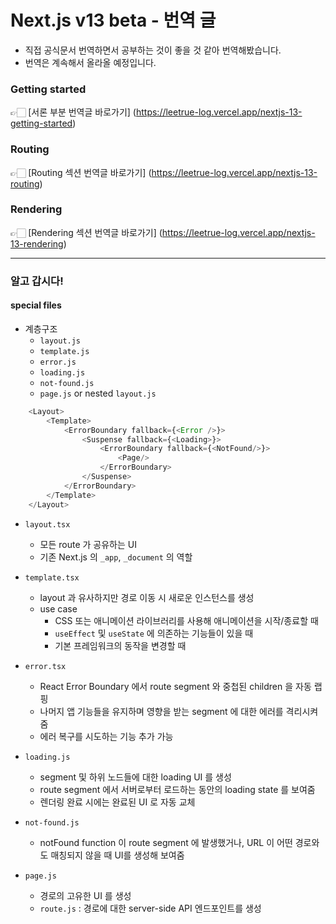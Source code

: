 # Next.js v13 beta - 번역 글

- 직접 공식문서 번역하면서 공부하는 것이 좋을 것 같아 번역해봤습니다.
- 번역은 계속해서 올라올 예정입니다.

### Getting started

👉🏻 [서론 부분 번역글 바로가기] (https://leetrue-log.vercel.app/nextjs-13-getting-started)

### Routing

👉🏻 [Routing 섹션 번역글 바로가기] (https://leetrue-log.vercel.app/nextjs-13-routing)

### Rendering

👉🏻 [Rendering 섹션 번역글 바로가기] (https://leetrue-log.vercel.app/nextjs-13-rendering)

<hr/>

### 알고 갑시다!

#### special files

- 계층구조
  - `layout.js`
  - `template.js`
  - `error.js`
  - `loading.js`
  - `not-found.js`
  - `page.js` or nested `layout.js`

```javascript
    <Layout>
        <Template>
            <ErrorBoundary fallback={<Error />}>
                <Suspense fallback={<Loading>}>
                    <ErrorBoundary fallback={<NotFound/>}>
                        <Page/>
                    </ErrorBoundary>
                </Suspense>
            </ErrorBoundary>
        </Template>
    </Layout>
```

- `layout.tsx`

  - 모든 route 가 공유하는 UI
  - 기존 Next.js 의 `_app`, `_document` 의 역할

- `template.tsx`

  - layout 과 유사하지만 경로 이동 시 새로운 인스턴스를 생성
  - use case
    - CSS 또는 애니메이션 라이브러리를 사용해 애니메이션을 시작/종료할 때
    - `useEffect` 및 `useState` 에 의존하는 기능들이 있을 때
    - 기본 프레임워크의 동작을 변경할 때

- `error.tsx`

  - React Error Boundary 에서 route segment 와 중첩된 children 을 자동 랩핑
  - 나머지 앱 기능들을 유지하며 영향을 받는 segment 에 대한 에러를 격리시켜줌
  - 에러 복구를 시도하는 기능 추가 가능

- `loading.js`
  - segment 및 하위 노드들에 대한 loading UI 를 생성
  - route segment 에서 서버로부터 로드하는 동안의 loading state 를 보여줌
  - 렌더링 완료 시에는 완료된 UI 로 자동 교체
- `not-found.js`
  - notFound function 이 route segment 에 발생했거나, URL 이 어떤 경로와도 매칭되지 않을 때 UI를 생성해 보여줌
- `page.js`
  - 경로의 고유한 UI 를 생성
  - `route.js` : 경로에 대한 server-side API 엔드포인트를 생성
